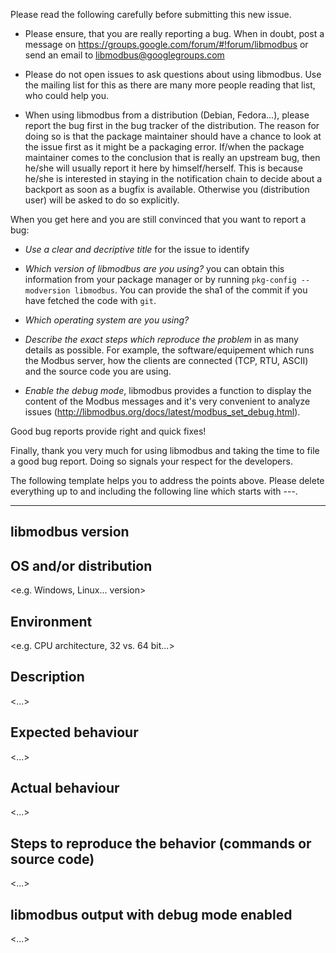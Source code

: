 Please read the following carefully before submitting this new issue.

 - Please ensure, that you are really reporting a bug. When in doubt,
   post a message on https://groups.google.com/forum/#!forum/libmodbus
   or send an email to libmodbus@googlegroups.com

 - Please do not open issues to ask questions about using libmodbus.
   Use the mailing list for this as there are many more people reading
   that list, who could help you.

 - When using libmodbus from a distribution (Debian, Fedora...), please
   report the bug first in the bug tracker of the distribution. The
   reason for doing so is that the package maintainer should have a chance
   to look at the issue first as it might be a packaging error. If/when
   the package maintainer comes to the conclusion that is really an upstream
   bug, then he/she will usually report it here by himself/herself.
   This is because he/she is interested in staying in the notification chain
   to decide about a backport as soon as a bugfix is available.
   Otherwise you (distribution user) will be asked to do so explicitly.

When you get here and you are still convinced that you want to report a bug:

 - *Use a clear and decriptive title* for the issue to identify

 - *Which version of libmodbus are you using?* you can obtain this information
   from your package manager or by running `pkg-config --modversion libmodbus`.
   You can provide the sha1 of the commit if you have fetched the code with `git`.

 - *Which operating system are you using?*

 - *Describe the exact steps which reproduce the problem* in as many details as
   possible. For example, the software/equipement which runs the Modbus server, how
   the clients are connected (TCP, RTU, ASCII) and the source code you are using.

 - *Enable the debug mode*, libmodbus provides a function to display the content
   of the Modbus messages and it's very convenient to analyze issues
   (http://libmodbus.org/docs/latest/modbus_set_debug.html).

Good bug reports provide right and quick fixes!

Finally, thank you very much for using libmodbus and taking the time to
file a good bug report. Doing so signals your respect for the developers.

The following template helps you to address the points above. Please delete
everything up to and including the following line which starts with ---.

---

## libmodbus version

  <libmodbus version or sha1 of the latest commit>

## OS and/or distribution

  <e.g. Windows, Linux... version>

## Environment

  <e.g. CPU architecture, 32 vs. 64 bit...>

## Description

  <...>

## Expected behaviour

  <...>

## Actual behaviour

  <...>

## Steps to reproduce the behavior (commands or source code)

  <...>

## libmodbus output with debug mode enabled

  <...>
